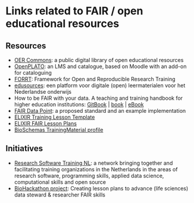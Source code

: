 # Links related to FAIR / open educational resources

## Resources

* [OER Commons](https://oercommons.org/): a public digital library of open educational resources
* [OpenPLATO](https://openplato.eu/): an LMS and catalogue, based on Moodle with an add-on for cataloguing 
* [FORRT](https://forrt.org/): Framework for Open and Reproducible Research Training
* [edusources](https://edusources.nl/): een platform voor digitale (open) leermaterialen voor het Nederlandse onderwijs
* How to be FAIR with your data. A teaching and training handbook for higher education institutions: [GitBook](https://fairsfair.gitbook.io/fair-teaching-handbook/) | [book](https://doi.org/10.17875/gup2022-1915) | [eBook](https://univerlag.uni-goettingen.de/bitstream/handle/3/isbn-978-3-86395-539-7/Engelhardt_FAIR.pdf?sequence=1&isAllowed=y)
* [FAIR Data Point](https://home.fairdatapoint.org/): a proposed standard and an example implementation
* [ELIXIR Training Lesson Template](https://github.com/elixir-europe-training/ELIXIR-TrP-FAIR-Converge)
* [ELIXIR FAIR Lesson Plans](https://elixir-europe-training.github.io/ELIXIR-TrP-FAIR-Converge/)
* [BioSchemas TrainingMaterial profile](https://bioschemas.org/profiles/TrainingMaterial/1.0-RELEASE)

## Initiatives
* [Research Software Training NL](https://researchsoftwaretraining.nl/): a network bringing together and facilitating training organizations in the Netherlands in the areas of research software, programming skills, applied data science, computational skills and open source
* [BioHackathon project](https://github.com/elixir-europe/biohackathon-projects-2023/tree/main/11): Creating lesson plans to advance (life sciences) data steward & researcher FAIR skills
